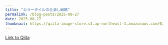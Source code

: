 ```yaml
---
title: "カラータイルの全消し戦略"
permalink: /blog-posts/2025-08-27
date: 2025-08-27
thumbnail: https://qiita-image-store.s3.ap-northeast-1.amazonaws.com/0/905155/195d48bb-dd56-4973-867b-ee91b9e16b63.png
---
```


[Link to Qiita](https://qiita.com/hari64/items/ec9ab02e3e115d64d17a)
